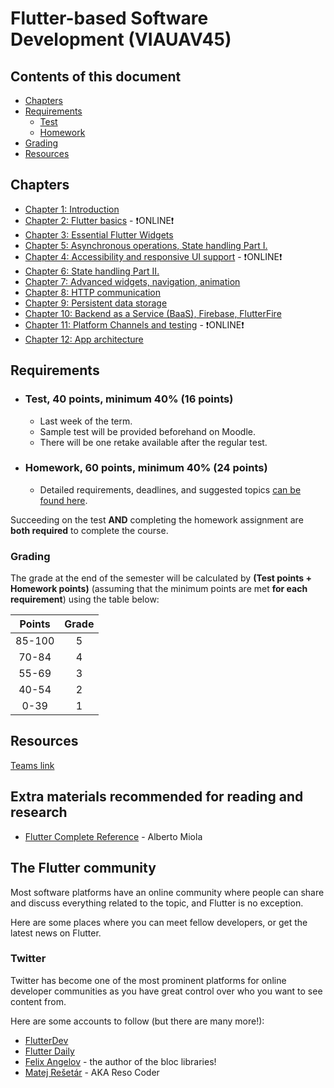 
# Flutter-based Software Development (VIAUAV45)

## Contents of this document
- [Chapters](#chapters)
- [Requirements](#requirements)
    - [Test](#test-40-points-minimum-40-16-points)
    - [Homework](#homework-60-points-minimum-40-24-points)
- [Grading](#grading)
- [Resources](#resources)

## Chapters

- [Chapter 1: Introduction](./material/01.md)
- [Chapter 2: Flutter basics](./material/02.md) - ❗ONLINE❗
- [Chapter 3: Essential Flutter Widgets](./material/03.md)
- [Chapter 5: Asynchronous operations, State handling Part I.](material/05.md)
- [Chapter 4: Accessibility and responsive UI support](material/04.md) - ❗ONLINE❗
- [Chapter 6: State handling Part II.](material/06.md)
- [Chapter 7: Advanced widgets, navigation, animation](material/07.md)
- [Chapter 8: HTTP communication](material/08.md)
- [Chapter 9: Persistent data storage](material/09.md)
- [Chapter 10: Backend as a Service (BaaS), Firebase, FlutterFire](material/10.md)
- [Chapter 11: Platform Channels and testing](./material/11.md) - ❗ONLINE❗
- [Chapter 12: App architecture](./material/12.md)

## Requirements

 - ### Test, 40 points, minimum 40% (16 points)
    - Last week of the term.
    - Sample test will be provided beforehand on Moodle.
    - There will be one retake available after the regular test.
  - ### Homework, 60 points, minimum 40% (24 points)
    - Detailed requirements, deadlines, and suggested topics [can be found here](./material/homework.md).

Succeeding on the test **AND** completing the homework assignment are **both required** to complete the course.


### Grading

The grade at the end of the semester will be calculated by **(Test points + Homework points)** (assuming that the minimum points are met **for each requirement**) using the table below:

|Points|Grade|
|:-----:|:-----:|
|85-100|5|
|70-84|4|
|55-69|3|
|40-54|2|
|0-39|1|

## Resources

[Teams link](https://teams.microsoft.com/l/team/19%3a0D_i3EsvrAdoTF8CD34DfYrG_QWLLpfRxDfoZCsYb8w1%40thread.tacv2/conversations?groupId=931b03c9-c709-4dc6-83cd-78af43ea19b8&tenantId=6a3548ab-7570-4271-91a8-58da00697029)

## Extra materials recommended for reading and research

- [Flutter Complete Reference](https://fluttercompletereference.com/) - Alberto Miola

## The Flutter community

Most software platforms have an online community where people can share and discuss everything related to the topic, and Flutter is no exception.

Here are some places where you can meet fellow developers, or get the latest news on Flutter.

### Twitter

Twitter has become one of the most prominent platforms for online developer communities as you have great control over who you want to see content from.

Here are some accounts to follow (but there are many more!):

- [FlutterDev](https://twitter.com/FlutterDev)
- [Flutter Daily](https://twitter.com/flutteriodaily)
- [Felix Angelov](https://twitter.com/felangelov) - the author of the bloc libraries!
- [Matej Rešetár](https://twitter.com/resocoder) - AKA Reso Coder
